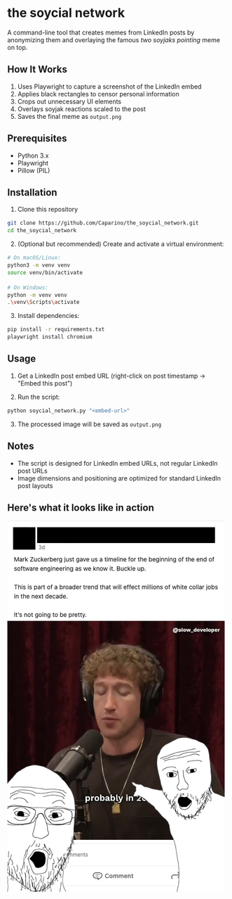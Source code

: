 # the soycial network

A command-line tool that creates memes from LinkedIn posts by anonymizing them and overlaying the famous *two soyjaks pointing* meme on top.

## How It Works
1. Uses Playwright to capture a screenshot of the LinkedIn embed
2. Applies black rectangles to censor personal information
3. Crops out unnecessary UI elements
4. Overlays soyjak reactions scaled to the post
5. Saves the final meme as `output.png`

## Prerequisites
- Python 3.x
- Playwright
- Pillow (PIL)

## Installation
1. Clone this repository
```bash
git clone https://github.com/Caparino/the_soycial_network.git
cd the_soycial_network
```

2. (Optional but recommended) Create and activate a virtual environment:
```bash
# On macOS/Linux:
python3 -m venv venv
source venv/bin/activate

# On Windows:
python -m venv venv
.\venv\Scripts\activate
```

3. Install dependencies:
```bash
pip install -r requirements.txt
playwright install chromium
```

## Usage
1. Get a LinkedIn post embed URL (right-click on post timestamp → "Embed this post")

2. Run the script:
```bash
python soycial_network.py "<embed-url>"
```

3. The processed image will be saved as `output.png`
   
## Notes
- The script is designed for LinkedIn embed URLs, not regular LinkedIn post URLs
- Image dimensions and positioning are optimized for standard LinkedIn post layouts

## Here's what it looks like in action
![Here's what it looks like in action](sample_outputs/sample_3.png)
